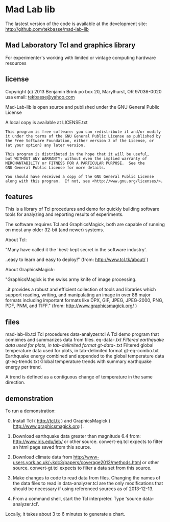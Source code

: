 Mad Lab lib
===========

The lastest version of the code is available at the development site:
 http://github.com/tekbasse/mad-lab-lib

Mad Laboratory Tcl and graphics library
---------------------------------------

For experimenter's working with limited or vintage computing hardware resources


license
-------
Copyright (c) 2013 Benjamin Brink
po box 20, Marylhurst, OR 97036-0020 usa
email: tekbasse@yahoo.com

Mad-Lab-lib is open source and published under the GNU General Public License

A local copy is available at LICENSE.txt

    This program is free software: you can redistribute it and/or modify
    it under the terms of the GNU General Public License as published by
    the Free Software Foundation, either version 3 of the License, or
    (at your option) any later version.

    This program is distributed in the hope that it will be useful,
    but WITHOUT ANY WARRANTY; without even the implied warranty of
    MERCHANTABILITY or FITNESS FOR A PARTICULAR PURPOSE.  See the
    GNU General Public License for more details.

    You should have received a copy of the GNU General Public License
    along with this program.  If not, see <http://www.gnu.org/licenses/>.


features
--------

This is a library of Tcl procedures and demo for quickly building 
software tools for analyzing and reporting results of experiments.

The software requires Tcl and GraphicsMagick, both are capable 
of running on most any older 32-bit (and newer)  systems.

About Tcl: 

"Many have called it the 'best-kept secret in the software industry'. 

..easy to learn and easy to deploy!" (from: http://www.tcl.tk/about/ )

About GraphicsMagick:

"GraphicsMagick is the swiss army knife of image processing. 

..it provides a robust and efficient collection of tools and libraries 
which support reading, writing, and manipulating an image in 
over 88 major formats including important formats like 
DPX, GIF, JPEG, JPEG-2000, PNG, PDF, PNM, and TIFF."
   (from: http://www.graphicsmagick.org/ )

files
-----

mad-lab-lib.tcl    Tcl procedures
data-analyzer.tcl  A Tcl demo program that combines and summarizes data from files.
eq-data-*.txt  Filtered earthquake data used for plots, in tab-delimited format
gt-data-*.txt  Filtered global temperature data used for plots, in tab-delimited format
gt-eq-combo.txt Earthquake energy combined and appended to the global temperature data
gt-eq-trends.txt Global temperature trends with summary earthquake energy per trend.

A trend is defined as a contiguous change of temperature in the same direction.


demonstration
-------------

To run a demonstration:

0. Install Tcl ( http://tcl.tk )  and GraphicsMagick ( http://www.graphicsmagick.org ).

1. Download earthquake data greater than magnitude 6.4 from: http://www.iris.edu/ieb/ or other source.
   convert-eq.tcl expects to filter an html page saved from this source.

2. Download climate data from http://www-users.york.ac.uk/~kdc3/papers/coverage2013/methods.html or other source.
   convert-gt.tcl expects to filter a data set from this source.

3. Make changes to code to read data from files. 
   Changing the names of the data files to read in data-analyzer.tcl
   are the only modifications that should be necessary if using referenced sources as of 2013-12-13.

4. From a command shell, start the Tcl interpreter.  Type 'source data-analyzer.tcl'. 

Locally, it takes about 3 to 6 minutes to generate a chart.

